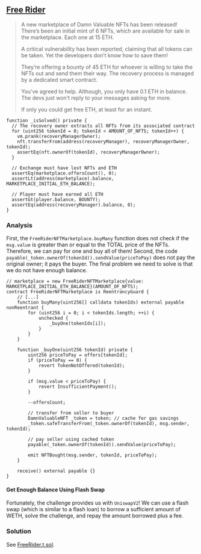 ## [Free Rider](https://www.damnvulnerabledefi.xyz/challenges/free-rider/)

> A new marketplace of Damn Valuable NFTs has been released! There’s been an initial mint of 6 NFTs, which are available for sale in the marketplace. Each one at 15 ETH.
>
> A critical vulnerability has been reported, claiming that all tokens can be taken. Yet the developers don’t know how to save them!
>
> They’re offering a bounty of 45 ETH for whoever is willing to take the NFTs out and send them their way. The recovery process is managed by a dedicated smart contract.
>
> You’ve agreed to help. Although, you only have 0.1 ETH in balance. The devs just won’t reply to your messages asking for more.
>
> If only you could get free ETH, at least for an instant.

```solidity
function _isSolved() private {
  // The recovery owner extracts all NFTs from its associated contract
  for (uint256 tokenId = 0; tokenId < AMOUNT_OF_NFTS; tokenId++) {
    vm.prank(recoveryManagerOwner);
    nft.transferFrom(address(recoveryManager), recoveryManagerOwner, tokenId);
    assertEq(nft.ownerOf(tokenId), recoveryManagerOwner);
  }

  // Exchange must have lost NFTs and ETH
  assertEq(marketplace.offersCount(), 0);
  assertLt(address(marketplace).balance, MARKETPLACE_INITIAL_ETH_BALANCE);

  // Player must have earned all ETH
  assertGt(player.balance, BOUNTY);
  assertEq(address(recoveryManager).balance, 0);
}
```

### Analysis

First, the `FreeRiderNFTMarketplace.buyMany` function does not check if the `msg.value` is greater than or equal to the TOTAL price of the NFTs. Therefore, we can pay for one and buy all of them! Second, the code `payable(_token.ownerOf(tokenId)).sendValue(priceToPay)` does not pay the original owner; it pays the buyer. The final problem we need to solve is that we do not have enough balance.

```solidity
// marketplace = new FreeRiderNFTMarketplace{value: MARKETPLACE_INITIAL_ETH_BALANCE}(AMOUNT_OF_NFTS);
contract FreeRiderNFTMarketplace is ReentrancyGuard {
    // [...]
    function buyMany(uint256[] calldata tokenIds) external payable nonReentrant {
        for (uint256 i = 0; i < tokenIds.length; ++i) {
            unchecked {
                _buyOne(tokenIds[i]);
            }
        }
    }

    function _buyOne(uint256 tokenId) private {
        uint256 priceToPay = offers[tokenId];
        if (priceToPay == 0) {
            revert TokenNotOffered(tokenId);
        }

        if (msg.value < priceToPay) {
            revert InsufficientPayment();
        }

        --offersCount;

        // transfer from seller to buyer
        DamnValuableNFT _token = token; // cache for gas savings
        _token.safeTransferFrom(_token.ownerOf(tokenId), msg.sender, tokenId);

        // pay seller using cached token
        payable(_token.ownerOf(tokenId)).sendValue(priceToPay);

        emit NFTBought(msg.sender, tokenId, priceToPay);
    }

    receive() external payable {}
}
```

#### Get Enough Balance Using Flash Swap

Fortunately, the challenge provides us with `UniswapV2`! We can use a flash swap (which is similar to a flash loan) to borrow a sufficient amount of WETH, solve the challenge, and repay the amount borrowed plus a fee.

### Solution
See [FreeRider.t.sol](./FreeRider.t.sol#L127).